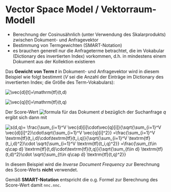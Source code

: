 # Vector Space Model / Vektorraum-Modell

* Berechnung der Cosinusähnlich (unter Verwendung des Skalarprodukts) zwischen Dokument- und Anfragevektor
* Bestimmung von Termgewichten (SMART-Notation)
* es brauchen generell nur die Anfrageterme betrachtet, die im Vokabular (Dictionary des invertierten Index) vorkommen, d.h. in mindestens einem Dokument aus der Kollektion existieren

Das **Gewicht von Term _t_** in Dokument- und Anfragevektor wird in diesem Beispiel wie folgt bestimmt (_V_ sei die Anzahl der Einträge im Dictionary
des invertierten Index; die Größe des Term-Vokabulars):

![\vec{d}[t]=\mathrm{tf}(t,d)](https://render.githubusercontent.com/render/math?math=%5CLarge+%5Cdisplaystyle+%5Cvec%7Bd%7D%5Bt%5D%3D%5Cmathrm%7Btf%7D%28t%2Cd%29)

![\vec{q}[t]=\mathrm{tf}(t,q)](https://render.githubusercontent.com/render/math?math=%5CLarge+%5Cdisplaystyle+%5Cvec%7Bq%7D%5Bt%5D%3D%5Cmathrm%7Btf%7D%28t%2Cq%29)

Der Score-Wert ![formula](https://render.githubusercontent.com/render/math?math=s(d,q)) für das Dokument _d_ bezüglich der Suchanfrage _q_ ergibt sich dann mit

![s(d,q)= \frac{\sum_{i=1}^V \vec{d}[i]\cdot\vec{q}[i]}{\sqrt{\sum_{i=1}^V \vec{d}[i]^2}\cdot\sqrt{\sum_{i=1}^V \vec{q}[i]^2}}
=\frac{\sum_{i=1}^V \textrm{tf}(t_i,d)\cdot\textrm{tf}(t_i,q)}{\sqrt{\sum_{i=1}^V \textrm{tf}(t_i,d)^2}\cdot \sqrt{\sum_{i=1}^V \textrm{tf}(t_i,q)^2}}
=\frac{\sum_{t\in q\cap d} \textrm{tf}(t,d)\cdot\textrm{tf}(t,q)}{\sqrt{\sum_{t\in d} \textrm{tf}(t,d)^2}\cdot \sqrt{\sum_{t\in q\cap d} \textrm{tf}(t,q)^2}}](https://render.githubusercontent.com/render/math?math=\Large+\displaystyle+s(d,q)=%20\frac{\sum_{i=1}^V%20\vec{d}[i]\cdot\vec{q}[i]}{\sqrt{\sum_{i=1}^V%20\vec{d}[i]^2}\cdot\sqrt{\sum_{i=1}^V%20\vec{q}[i]^2}}%20=\frac{\sum_{i=1}^V%20\textrm{tf}(t_i,d)\cdot\textrm{tf}(t_i,q)}{\sqrt{\sum_{i=1}^V%20\textrm{tf}(t_i,d)^2}\cdot%20\sqrt{\sum_{i=1}^V%20\textrm{tf}(t_i,q)^2}}%20=\frac{\sum_{t\in%20q\cap%20d}%20\textrm{tf}(t,d)\cdot\textrm{tf}(t,q)}{\sqrt{\sum_{t\in%20d}%20\textrm{tf}(t,d)^2}\cdot%20\sqrt{\sum_{t\in%20q\cap%20d}%20\textrm{tf}(t,q)^2}})

In diesem Beispiel wird die _Inverse Document Frequency_ zur Berechnung des Score-Werts **nicht** verwendet.

Gemäß **SMART-Notation** entspricht die o.g. Formel zur Berechnung des Score-Wert damit `nnc.nnc`.
